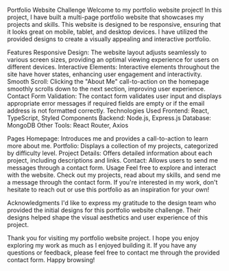 Portfolio Website Challenge
Welcome to my portfolio website project! In this project, I have built a multi-page portfolio website that showcases my projects and skills. This website is designed to be responsive, ensuring that it looks great on mobile, tablet, and desktop devices. I have utilized the provided designs to create a visually appealing and interactive portfolio.

Features
Responsive Design: The website layout adjusts seamlessly to various screen sizes, providing an optimal viewing experience for users on different devices.
Interactive Elements: Interactive elements throughout the site have hover states, enhancing user engagement and interactivity.
Smooth Scroll: Clicking the "About Me" call-to-action on the homepage smoothly scrolls down to the next section, improving user experience.
Contact Form Validation: The contact form validates user input and displays appropriate error messages if required fields are empty or if the email address is not formatted correctly.
Technologies Used
Frontend: React, TypeScript, Styled Components
Backend: Node.js, Express.js
Database: MongoDB
Other Tools: React Router, Axios

Pages
Homepage: Introduces me and provides a call-to-action to learn more about me.
Portfolio: Displays a collection of my projects, categorized by difficulty level.
Project Details: Offers detailed information about each project, including descriptions and links.
Contact: Allows users to send me messages through a contact form.
Usage
Feel free to explore and interact with the website. Check out my projects, read about my skills, and send me a message through the contact form. If you're interested in my work, don't hesitate to reach out or use this portfolio as an inspiration for your own!

Acknowledgments
I'd like to express my gratitude to the design team who provided the initial designs for this portfolio website challenge. Their designs helped shape the visual aesthetics and user experience of this project.

Thank you for visiting my portfolio website project. I hope you enjoy exploring my work as much as I enjoyed building it. If you have any questions or feedback, please feel free to contact me through the provided contact form. Happy browsing!
